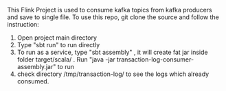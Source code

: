 This Flink Project is used to consume kafka topics from kafka producers and save to single file.
To use this repo, git clone the source and follow the instruction:
1. Open project main directory
2. Type "sbt run" to run directly
3. To run as a service, type "sbt assembly" , it will create fat jar inside folder target/scala/ . Run "java -jar transaction-log-consumer-assembly.jar" to run
4. check directory /tmp/transaction-log/ to see the logs which already consumed.
